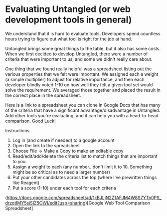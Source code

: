 # Evaluating Untangled (or web development tools in general)

We understand that it is hard to evaluate tools. Developers spend countless
hours trying to figure out what tool is right for the job at hand.

Untangled brings some great things to the table, but it also has some
costs. When we first decided to develop Untangled, there were a number
of criteria that were important to us, and some we didn't really care
about.

One thing that we found really helpful was a spreadsheet listing out
the various properties that we felt were important. We assigned each
a weight (a simple multiplier) to adjust for relative importance, and
then each developer blindly voted 1-10 on how well they felt a given
tool set would solve the requirement. We averaged those together and
placed the result in the correct place in the spreadsheet.

Here is a link to a spreadsheet you can clone in Google Docs that has
many of the criteria that have a significant advantage/disadvantage
in Untangled. Add other tools you're evaluating, and it can help
you with a head-to-head comparison. Good Luck!

Instructions
1. Log in (and create if needed) to a google account
2. Open the link to the spreadsheet
3. Choose File -> Make a Copy to make an editable copy
4. Read/edit/add/delete the criteria list to match things that are important to you.
5. Assign a weight to each (any number...don't limit it to 10. Something might be so critical as to need a larger number)
6. Put your other candidates across the top (where I've prewritten things like Reagent)
7. Put a score (1-10) under each tool for each criteria

(https://docs.google.com/spreadsheets/d/1kBJLjN2Z1AFJM4W8S7YTn0PS_drzqtIMY5siSIZ5OWI/edit?usp=sharing)[Google Web Tool Comparison Spreadsheet]
